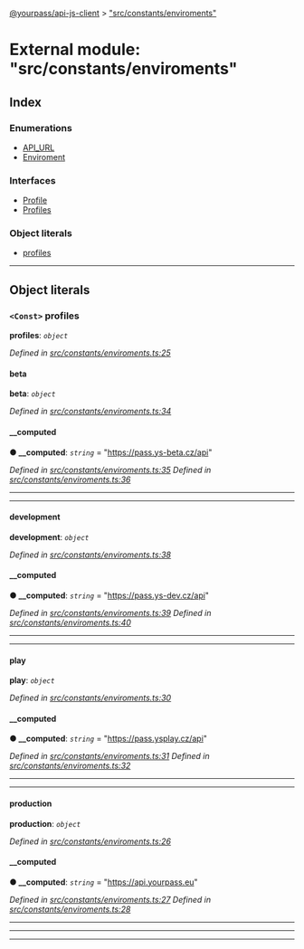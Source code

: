 [@yourpass/api-js-client](../README.md) > ["src/constants/enviroments"](../modules/_src_constants_enviroments_.md)

# External module: "src/constants/enviroments"

## Index

### Enumerations

* [API_URL](../enums/_src_constants_enviroments_.api_url.md)
* [Enviroment](../enums/_src_constants_enviroments_.enviroment.md)

### Interfaces

* [Profile](../interfaces/_src_constants_enviroments_.profile.md)
* [Profiles](../interfaces/_src_constants_enviroments_.profiles.md)

### Object literals

* [profiles](_src_constants_enviroments_.md#profiles-1)

---

## Object literals

<a id="profiles-1"></a>

### `<Const>` profiles

**profiles**: *`object`*

*Defined in [src/constants/enviroments.ts:25](https://github.com/yourpass/yourpass-api-js-client/blob/4c01e04/src/constants/enviroments.ts#L25)*

<a id="profiles-1.beta"></a>

####  beta

**beta**: *`object`*

*Defined in [src/constants/enviroments.ts:34](https://github.com/yourpass/yourpass-api-js-client/blob/4c01e04/src/constants/enviroments.ts#L34)*

<a id="profiles-1.beta.__computed"></a>

####  __computed

**● __computed**: *`string`* = "https://pass.ys-beta.cz/api"

*Defined in [src/constants/enviroments.ts:35](https://github.com/yourpass/yourpass-api-js-client/blob/4c01e04/src/constants/enviroments.ts#L35)*
*Defined in [src/constants/enviroments.ts:36](https://github.com/yourpass/yourpass-api-js-client/blob/4c01e04/src/constants/enviroments.ts#L36)*

___

___
<a id="profiles-1.development"></a>

####  development

**development**: *`object`*

*Defined in [src/constants/enviroments.ts:38](https://github.com/yourpass/yourpass-api-js-client/blob/4c01e04/src/constants/enviroments.ts#L38)*

<a id="profiles-1.development.__computed-1"></a>

####  __computed

**● __computed**: *`string`* = "https://pass.ys-dev.cz/api"

*Defined in [src/constants/enviroments.ts:39](https://github.com/yourpass/yourpass-api-js-client/blob/4c01e04/src/constants/enviroments.ts#L39)*
*Defined in [src/constants/enviroments.ts:40](https://github.com/yourpass/yourpass-api-js-client/blob/4c01e04/src/constants/enviroments.ts#L40)*

___

___
<a id="profiles-1.play"></a>

####  play

**play**: *`object`*

*Defined in [src/constants/enviroments.ts:30](https://github.com/yourpass/yourpass-api-js-client/blob/4c01e04/src/constants/enviroments.ts#L30)*

<a id="profiles-1.play.__computed-2"></a>

####  __computed

**● __computed**: *`string`* = "https://pass.ysplay.cz/api"

*Defined in [src/constants/enviroments.ts:31](https://github.com/yourpass/yourpass-api-js-client/blob/4c01e04/src/constants/enviroments.ts#L31)*
*Defined in [src/constants/enviroments.ts:32](https://github.com/yourpass/yourpass-api-js-client/blob/4c01e04/src/constants/enviroments.ts#L32)*

___

___
<a id="profiles-1.production"></a>

####  production

**production**: *`object`*

*Defined in [src/constants/enviroments.ts:26](https://github.com/yourpass/yourpass-api-js-client/blob/4c01e04/src/constants/enviroments.ts#L26)*

<a id="profiles-1.production.__computed-3"></a>

####  __computed

**● __computed**: *`string`* = "https://api.yourpass.eu"

*Defined in [src/constants/enviroments.ts:27](https://github.com/yourpass/yourpass-api-js-client/blob/4c01e04/src/constants/enviroments.ts#L27)*
*Defined in [src/constants/enviroments.ts:28](https://github.com/yourpass/yourpass-api-js-client/blob/4c01e04/src/constants/enviroments.ts#L28)*

___

___

___

